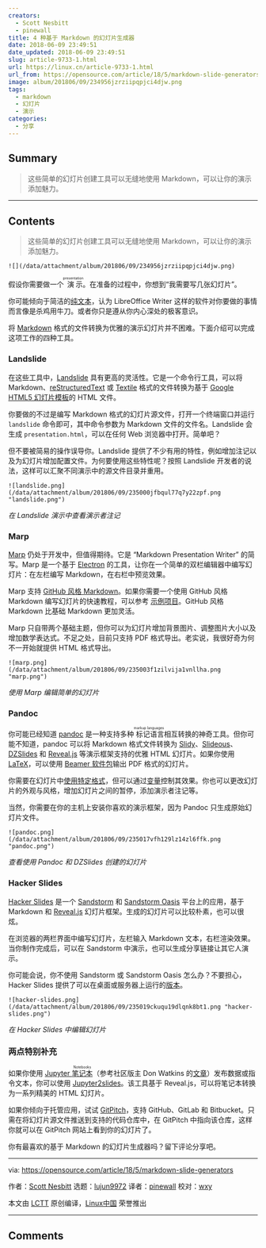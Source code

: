 ```yaml
---
creators:
  - Scott Nesbitt
  - pinewall
title: 4 种基于 Markdown 的幻灯片生成器
date: 2018-06-09 23:49:51
date_updated: 2018-06-09 23:49:51
slug: article-9733-1.html
url: https://linux.cn/article-9733-1.html
url_from: https://opensource.com/article/18/5/markdown-slide-generators
image: album/201806/09/234956jzrziipqpjci4djw.png
tags:
  - markdown
  - 幻灯片
  - 演示
categories:
  - 分享
---
```


## Summary

> 这些简单的幻灯片创建工具可以无缝地使用 Markdown，可以让你的演示添加魅力。

***

<!-- more -->

## Contents

> 
> 这些简单的幻灯片创建工具可以无缝地使用 Markdown，可以让你的演示添加魅力。
> 
> 
> 

`![](/data/attachment/album/201806/09/234956jzrziipqpjci4djw.png)`

假设你需要做一个<ruby> 演示 <rt>  presentation </rt></ruby>。在准备的过程中，你想到“我需要写几张幻灯片”。

你可能倾向于简洁的[纯文本](https://plaintextproject.online/)，认为 LibreOffice Writer 这样的软件对你要做的事情而言像是杀鸡用牛刀。或者你只是遵从你内心深处的极客意识。

将 [Markdown](https://en.wikipedia.org/wiki/Markdown) 格式的文件转换为优雅的演示幻灯片并不困难。下面介绍可以完成这项工作的四种工具。

### Landslide

在这些工具中，[Landslide](https://github.com/adamzap/landslide) 具有更高的灵活性。它是一个命令行工具，可以将 Markdown、[reStructuredText](https://en.wikipedia.org/wiki/ReStructuredText) 或 [Textile](https://en.wikipedia.org/wiki/Textile_(markup_language)) 格式的文件转换为基于 [Google HTML5 幻灯片模板](https://github.com/skaegi/html5slides)的 HTML 文件。

你要做的不过是编写 Markdown 格式的幻灯片源文件，打开一个终端窗口并运行 `landslide` 命令即可，其中命令参数为 Markdown 文件的文件名。Landslide 会生成 `presentation.html`，可以在任何 Web 浏览器中打开。简单吧？

但不要被简易的操作误导你。Landslide 提供了不少有用的特性，例如增加注记以及为幻灯片增加配置文件。为何要使用这些特性呢？按照 Landslide 开发者的说法，这样可以汇聚不同演示中的源文件目录并重用。

`![landslide.png](/data/attachment/album/201806/09/235000jfbqul77q7y22zpf.png "landslide.png")`

*在 Landslide 演示中查看演示者注记*

### Marp

[Marp](https://yhatt.github.io/marp/) 仍处于开发中，但值得期待。它是 “Markdown Presentation Writer” 的简写。Marp 是一个基于 [Electron](https://en.wikipedia.org/wiki/Electron_(software_framework)) 的工具，让你在一个简单的双栏编辑器中编写幻灯片：在左栏编写 Markdown，在右栏中预览效果。

Marp 支持 [GitHub 风格 Markdown](https://guides.github.com/features/mastering-markdown/)。如果你需要一个使用 GitHub 风格 Markdown 编写幻灯片的快速教程，可以参考 [示例项目](https://raw.githubusercontent.com/yhatt/marp/master/example.md)。GitHub 风格 Markdown 比基础 Markdown 更加灵活。

Marp 只自带两个基础主题，但你可以为幻灯片增加背景图片、调整图片大小以及增加数学表达式。不足之处，目前只支持 PDF 格式导出。老实说，我很好奇为何不一开始就提供 HTML 格式导出。

`![marp.png](/data/attachment/album/201806/09/235003f1zilvija1vnllha.png "marp.png")`

*使用 Marp 编辑简单的幻灯片*

### Pandoc

你可能已经知道 [pandoc](https://pandoc.org/) 是一种支持多种<ruby> 标记语言 <rt>  markup languages </rt></ruby>相互转换的神奇工具。但你可能不知道，pandoc 可以将 Markdown 格式文件转换为 [Slidy](https://www.w3.org/Talks/Tools/Slidy2/Overview.html#(1))、[Slideous](http://goessner.net/articles/slideous/)、[DZSlides](http://paulrouget.com/dzslides/) 和 [Reveal.js](https://revealjs.com/#/) 等演示框架支持的优雅 HTML 幻灯片。如果你使用 [LaTeX](https://www.latex-project.org/)，可以使用 [Beamer 软件包](https://en.wikipedia.org/wiki/Beamer_(LaTeX))输出 PDF 格式的幻灯片。

你需要在幻灯片中[使用特定格式](https://pandoc.org/MANUAL.html#producing-slide-shows-with-pandoc)，但可以通过[变量](https://pandoc.org/MANUAL.html#variables-for-slides)控制其效果。你也可以更改幻灯片的外观与风格，增加幻灯片之间的暂停，添加演示者注记等。

当然，你需要在你的主机上安装你喜欢的演示框架，因为 Pandoc 只生成原始幻灯片文件。

`![pandoc.png](/data/attachment/album/201806/09/235017vfh129lz14zl6ffk.png "pandoc.png")`

*查看使用 Pandoc 和 DZSlides 创建的幻灯片*

### Hacker Slides

[Hacker Slides](https://github.com/jacksingleton/hacker-slides) 是一个 [Sandstorm](https://sandstorm.io/) 和 [Sandstorm Oasis](https://oasis.sandstorm.io/) 平台上的应用，基于 Markdown 和 [Reveal.js](https://revealjs.com/#/) 幻灯片框架。生成的幻灯片可以比较朴素，也可以很炫。

在浏览器的两栏界面中编写幻灯片，左栏输入 Markdown 文本，右栏渲染效果。当你制作完成后，可以在 Sandstorm 中演示，也可以生成分享链接让其它人演示。

你可能会说，你不使用 Sandstorm 或 Sandstorm Oasis 怎么办？不要担心，Hacker Slides 提供了可以在桌面或服务器上运行的[版本](https://github.com/msoedov/hacker-slides)。

`![hacker-slides.png](/data/attachment/album/201806/09/235019ckuqu19dlqnk8bt1.png "hacker-slides.png")`

*在 Hacker Slides 中编辑幻灯片*

### 两点特别补充

如果你使用 [Jupyter <ruby> 笔记本 <rt>  Notebooks </rt></ruby>](http://jupyter.org/) （参考社区版主 Don Watkins 的[文章](https://linux.cn/article-9664-1.html)）发布数据或指令文本，你可以使用 [Jupyter2slides](https://github.com/datitran/jupyter2slides)。该工具基于 Reveal.js，可以将笔记本转换为一系列精美的 HTML 幻灯片。

如果你倾向于托管应用，试试 [GitPitch](https://gitpitch.com/)，支持 GitHub、GitLab 和 Bitbucket。只需在将幻灯片源文件推送到支持的代码仓库中，在 GitPitch 中指向该仓库，这样你就可以在 GitPitch 网站上看到你的幻灯片了。

你有最喜欢的基于 Markdown 的幻灯片生成器吗？留下评论分享吧。

---

via: <https://opensource.com/article/18/5/markdown-slide-generators>

作者：[Scott Nesbitt](https://opensource.com/users/scottnesbitt) 选题：[lujun9972](https://github.com/lujun9972) 译者：[pinewall](https://github.com/pinewall) 校对：[wxy](https://github.com/wxy)

本文由 [LCTT](https://github.com/LCTT/TranslateProject) 原创编译，[Linux中国](https://linux.cn/) 荣誉推出

***

## Comments
